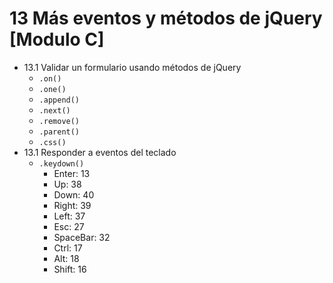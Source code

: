 # 13 Más eventos y métodos de jQuery [Modulo C]

- 13.1 Validar un formulario usando métodos de jQuery
   - `.on()`
   - `.one()`
   - `.append()`
   - `.next()`
   - `.remove()`
   - `.parent()`
   - `.css()`
- 13.1 Responder a eventos del teclado
   - `.keydown()`
      - Enter: 13
      - Up: 38
      - Down: 40
      - Right: 39
      - Left: 37
      - Esc: 27
      - SpaceBar: 32
      - Ctrl: 17
      - Alt: 18
      - Shift: 16